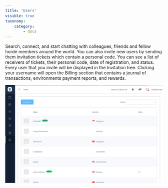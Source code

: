 ```yaml
---
title: 'Users'
visible: true
taxonomy:
    category:
        - docs
---
```


Search, connect, and start chatting with colleagues, friends and fellow horde members around the world. You can also invite new users by sending them invitation tickets which contain a personal code. You can see a list of receivers of tickets, their personal code, date of registration, and status. Every user that you invite will be displayed in the Invitation tree. Clicking your username will open the Billing section that contains a journal of transactions, environments payment reports, and rewards.

![Users](users.png)